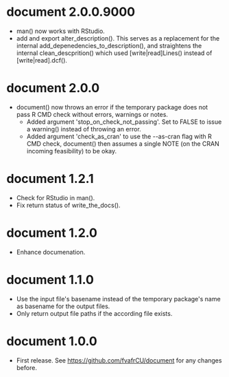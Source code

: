 # document 2.0.0.9000

* man() now works with RStudio.
* add and export alter\_description(). 
  This serves as a replacement for the internal
  add\_depenedencies\_to\_description(), and straightens the internal
  clean\_descprition() which used [write|read]Lines() instead of
  [write|read].dcf().

# document 2.0.0

* document() now throws an error if the temporary package does not pass R CMD
  check without errors, warnings or notes. 
  - Added argument 'stop\_on\_check\_not\_passing'. Set to FALSE to issue a
    warning() instead of throwing an error.
  - Added argument 'check\_as\_cran' to use the --as-cran flag with R CMD check,
    document() then assumes a single NOTE (on the CRAN incoming feasibility) to
    be okay.

# document 1.2.1

* Check for RStudio in man().
* Fix return status of write\_the\_docs().

# document 1.2.0

* Enhance documenation.

# document 1.1.0

* Use the input file's basename instead of the temporary package's name as
  basename for the output files.
* Only return output file paths if the according file exists.

# document 1.0.0

* First release. See https://github.com/fvafrCU/document for any changes before.




